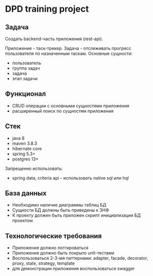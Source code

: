# DPD training project

## Задача

Создать backend-часть приложения (rest-api).

Приложение - таск-трекер. Задача - отслеживать прогресс пользователя по назначенным таскам. Основные сущности:

- пользователь
- группа задач
- задача
- этап задачи

## Функционал

- CRUD операции с основными сущностями приложения
- расширенный поиск по сущностям приложения

## Стек

- java 8
- maven 3.8.3
- hibernate core
- spring 5.3+
- postgres 13+

Запрещенно использовать:

- spring data, criteria api - использовать native sql или hql

## База данных

- Необходимо наличие диаграммы таблиц БД
- Сущности БД должны быть приведены к 3НФ
- К проекту должен быть приложен скрипт инициализации БД проектом

## Технологические требования

- Приложение должно логгироваться
- Приложение должно быть покрыто unit-тестами
- Воспользоваться 2-3-мя паттернами: adapter, facade, decorator, proxy, state, strategy, template
- для демонстрации приложения воспользоваться swagger